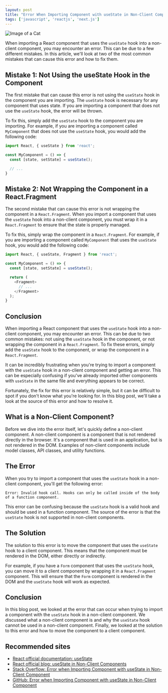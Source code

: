 ```yaml
---
layout: post
title: "Error When Importing Component with useState in Non-Client Component"
tags: ['javascript', 'reactjs', 'next.js']
---
```


![Image of a Cat](http://source.unsplash.com/1600x900/?cat)

When importing a React component that uses the `useState` hook into a non-client component, you may encounter an error. This can be due to a few different mistakes. In this article, we'll look at two of the most common mistakes that can cause this error and how to fix them.

## Mistake 1: Not Using the useState Hook in the Component

The first mistake that can cause this error is not using the `useState` hook in the component you are importing. The `useState` hook is necessary for any component that uses state. If you are importing a component that does not use the `useState` hook, the error will be thrown.

To fix this, simply add the `useState` hook to the component you are importing. For example, if you are importing a component called `MyComponent` that does not use the `useState` hook, you would add the following code:

```javascript
import React, { useState } from 'react';

const MyComponent = () => {
  const [state, setState] = useState();

  // ...
}
```

## Mistake 2: Not Wrapping the Component in a React.Fragment

The second mistake that can cause this error is not wrapping the component in a `React.Fragment`. When you import a component that uses the `useState` hook into a non-client component, you must wrap it in a `React.Fragment` to ensure that the state is properly managed.

To fix this, simply wrap the component in a `React.Fragment`. For example, if you are importing a component called `MyComponent` that uses the `useState` hook, you would add the following code:

```javascript
import React, { useState, Fragment } from 'react';

const MyComponent = () => {
  const [state, setState] = useState();

  return (
    <Fragment>
      // ...
    </Fragment>
  );
}
```

## Conclusion

When importing a React component that uses the `useState` hook into a non-client component, you may encounter an error. This can be due to two common mistakes: not using the `useState` hook in the component, or not wrapping the component in a `React.Fragment`. To fix these errors, simply add the `useState` hook to the component, or wrap the component in a `React.Fragment`.

It can be incredibly frustrating when you're trying to import a component with the `useState` hook in a non-client component and getting an error. This can be especially confusing if you've already imported other components with `useState` in the same file and everything appears to be correct.

Fortunately, the fix for this error is relatively simple, but it can be difficult to spot if you don't know what you're looking for. In this blog post, we'll take a look at the source of this error and how to resolve it.

## What is a Non-Client Component?

Before we dive into the error itself, let's quickly define a non-client component. A non-client component is a component that is not rendered directly in the browser. It's a component that is used in an application, but is not rendered in the DOM. Examples of non-client components include model classes, API classes, and utility functions.

## The Error

When you try to import a component that uses the `useState` hook in a non-client component, you'll get the following error:

```
Error: Invalid hook call. Hooks can only be called inside of the body of a function component.
```

This error can be confusing because the `useState` hook is a valid hook and should be used in a function component. The source of the error is that the `useState` hook is not supported in non-client components.

## The Solution

The solution to this error is to move the component that uses the `useState` hook to a client component. This means that the component must be rendered in the DOM, either directly or indirectly.

For example, if you have a `Form` component that uses the `useState` hook, you can move it to a client component by wrapping it in a `React.Fragment` component. This will ensure that the `Form` component is rendered in the DOM and the `useState` hook will work as expected.

## Conclusion

In this blog post, we looked at the error that can occur when trying to import a component with the `useState` hook in a non-client component. We discussed what a non-client component is and why the `useState` hook cannot be used in a non-client component. Finally, we looked at the solution to this error and how to move the component to a client component.
## Recommended sites

- [React official documentation: useState](https://reactjs.org/docs/hooks-state.html)
- [React official blog: useState in Non-Client Components](https://reactjs.org/blog/2020/02/26/react-v16.13.0.html#fixing-bugs-with-hooks-usage-in-non-react-js-code)
- [Stack Overflow: Error when Importing Component with useState in Non-Client Component](https://stackoverflow.com/questions/59150147/error-when-importing-component-with-usestate-in-non-client-component)
- [GitHub: Error when Importing Component with useState in Non-Client Component](https://github.com/facebook/react/issues/18179)